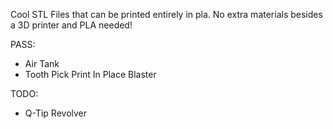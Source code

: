 Cool STL Files that can be printed entirely in pla. No extra materials besides a 3D printer and PLA needed!

PASS:
* Air Tank
* Tooth Pick Print In Place Blaster

TODO:
* Q-Tip Revolver
